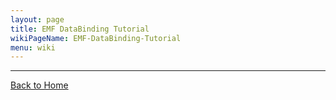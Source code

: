 ```yaml
---
layout: page
title: EMF DataBinding Tutorial
wikiPageName: EMF-DataBinding-Tutorial
menu: wiki
---
```


***
[Back to Home]({{site.baseurl}}/eclipse.tutorial/wiki/)
